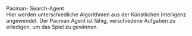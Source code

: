 Pacman- Search-Agent  
Hier werden unterschiedliche Algorithmen aus der Künstlichen Intelligenz angewendet. Der Pacman Agent ist fähig, verschiedene Aufgaben zu erledigen, um das Spiel zu gewinnen.
